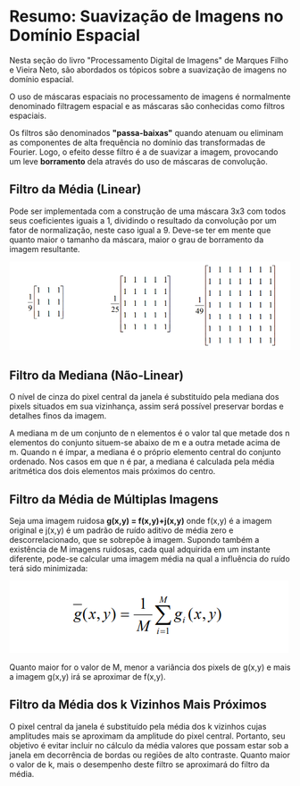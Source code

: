 # **Resumo: Suavização de Imagens no Domínio Espacial**

Nesta seção do livro "Processamento Digital de Imagens" de Marques Filho e Vieira Neto, são abordados os tópicos sobre a suavização de imagens no domínio espacial.

O uso de máscaras espaciais no processamento de imagens é normalmente denominado filtragem espacial e as máscaras são conhecidas como filtros espaciais. 

Os filtros são denominados **"passa-baixas"** quando atenuam ou eliminam as componentes de alta frequência no domínio das transformadas de Fourier. Logo, o efeito desse filtro é a de suavizar a imagem, provocando um leve **borramento** dela através do uso de máscaras de convolução.

## **Filtro da Média (Linear)**

Pode ser implementada com a construção de uma máscara 3x3 com todos seus coeficientes iguais a 1, dividindo o resultado da convolução por um fator de normalização, neste caso igual a 9. Deve-se ter em mente que quanto maior o tamanho da máscara, maior o grau de borramento da imagem resultante.

![filtro](./assets/filtro_media.png)

## **Filtro da Mediana (Não-Linear)**

O nível de cinza do pixel central da janela é substituído pela mediana dos pixels situados em sua vizinhança, assim será possível preservar bordas e detalhes finos da imagem.

A mediana m de um conjunto de n elementos é o valor tal que metade dos n elementos do conjunto situem-se abaixo de m e a outra metade acima de m. Quando n é ímpar, a mediana é o próprio elemento central do conjunto ordenado. Nos casos em que n é par, a mediana é calculada pela média aritmética dos dois elementos mais próximos do centro.

## **Filtro da Média de Múltiplas Imagens**

Seja uma imagem ruidosa **g(x,y) = f(x,y)+j(x,y)** onde f(x,y) é a imagem original e j(x,y) é um padrão de ruído aditivo de média zero e descorrelacionado, que se sobrepõe à imagem. Supondo também a existência de M imagens ruidosas, cada qual adquirida em um instante diferente, pode-se calcular uma imagem média na qual a influência do ruído terá sido minimizada: 

![filtro 2](./assets/filtro_media_mutiplas_imagens.png)

Quanto maior for o valor de M, menor a variância dos pixels de g(x,y) e mais a imagem g(x,y) irá se aproximar de f(x,y).

## **Filtro da Média dos k Vizinhos Mais Próximos**

O pixel central da janela é substituído pela média dos k vizinhos cujas amplitudes mais se aproximam da amplitude do pixel central. Portanto, seu objetivo é evitar incluir no cálculo da média valores que possam estar sob a janela em decorrência de bordas ou regiões de alto contraste. Quanto maior o valor de k, mais o desempenho deste filtro se aproximará do filtro da média.